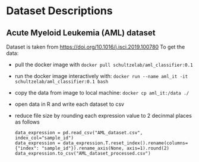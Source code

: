 # Dataset Descriptions

## Acute Myeloid Leukemia (AML) dataset

Dataset is taken from https://doi.org/10.1016/j.isci.2019.100780
To get the data: 
- pull the docker image with ``docker pull schultzelab/aml_classifier:0.1``
- run the docker image interactively with: ``docker run --name aml_it -it schultzelab/aml_classifier:0.1 bash``
- copy the data from image to local machine: ``docker cp aml_it:/data ./ ``
- open data in R and write each dataset to csv
- reduce file size by rounding each expression value to 2 decinmal places as follows

   ```
   data_expression = pd.read_csv("AML_dataset.csv", index_col="sample_id")
   data_expression = data_expression.T.reset_index().rename(columns={"index": "sample_id"}).rename_axis(None, axis=1).round(2)
   data_expression.to_csv("AML_dataset_processed.csv")
   ```